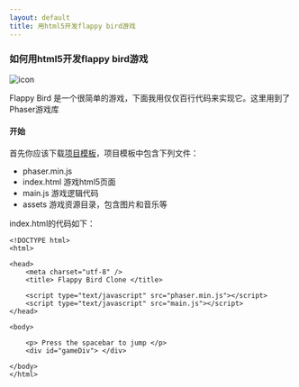 ```yaml
---
layout: default
title: 用html5开发flappy bird游戏
---
```


### 如何用html5开发flappy bird游戏

![icon](http://img1.ph.126.net/VEvtewL1YVsS7KuPiwGQww==/6597970266681734611.jpg)

Flappy Bird 是一个很简单的游戏，下面我用仅仅百行代码来实现它。这里用到了Phaser游戏库

#### 开始

首先你应该下载[项目模板](http://lessmilk.com/flappy_bird/01/empty.zip)，项目模板中包含下列文件：

* phaser.min.js
* index.html 游戏html5页面
* main.js 游戏逻辑代码
* assets 游戏资源目录，包含图片和音乐等

index.html的代码如下：


	<!DOCTYPE html>
    <html>

    <head>
        <meta charset="utf-8" />
        <title> Flappy Bird Clone </title>

        <script type="text/javascript" src="phaser.min.js"></script>
        <script type="text/javascript" src="main.js"></script>
    </head>

    <body>

        <p> Press the spacebar to jump </p>
        <div id="gameDiv"> </div>

    </body>
    </html>


